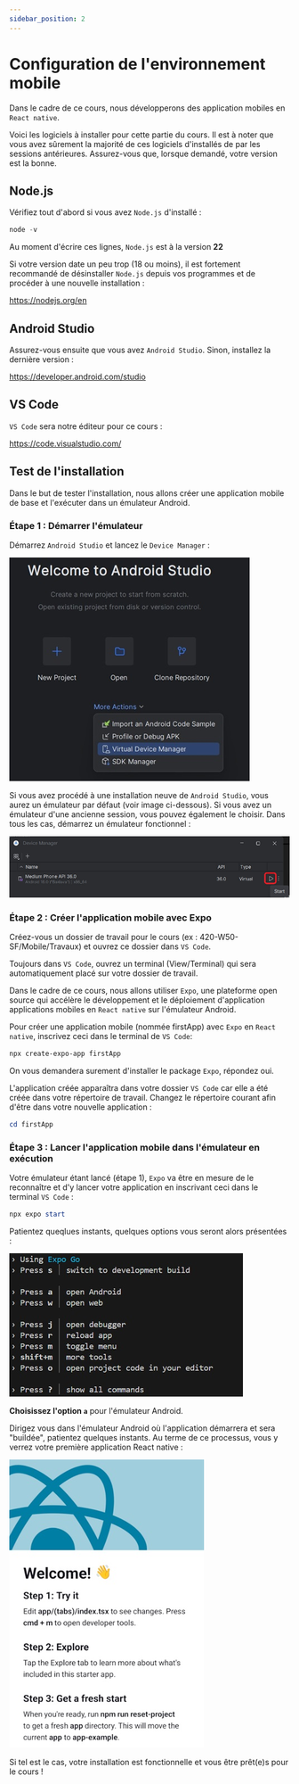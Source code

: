 ```yaml
---
sidebar_position: 2
---
```


# Configuration de l'environnement mobile

Dans le cadre de ce cours, nous développerons des application mobiles en `React native`.

Voici les logiciels à installer pour cette partie du cours. Il est à noter que vous avez sûrement la majorité de ces logiciels d'installés de par les sessions antérieures. Assurez-vous que, lorsque demandé, votre version est la bonne.

## Node.js

Vérifiez tout d'abord si vous avez `Node.js` d'installé :

```powershell title="powershell (ou cmd)"
node -v
```

Au moment d'écrire ces lignes, `Node.js` est à la version **22**

Si votre version date un peu trop (18 ou moins), il est fortement recommandé de désinstaller `Node.js` depuis vos programmes et de procéder à une nouvelle installation :

https://nodejs.org/en

## Android Studio

Assurez-vous ensuite que vous avez `Android Studio`. Sinon, installez la dernière version :

https://developer.android.com/studio

## VS Code

`VS Code` sera notre éditeur pour ce cours :

https://code.visualstudio.com/

## Test de l'installation

Dans le but de tester l'installation, nous allons créer une application mobile de base et l'exécuter dans un émulateur Android.

### Étape 1 : Démarrer l'émulateur

Démarrez `Android Studio` et lancez le `Device Manager` :

![Démarrage Device manager](/img/studio-start.jpg)

Si vous avez procédé à une installation neuve de `Android Studio`, vous aurez un émulateur par défaut (voir image ci-dessous). Si vous avez un émulateur d'une ancienne session, vous pouvez également le choisir. Dans tous les cas, démarrez un émulateur fonctionnel :

![Démarrage Émulateur](/img/device-start.jpg)

### Étape 2 : Créer l'application mobile avec Expo

Créez-vous un dossier de travail pour le cours (ex : 420-W50-SF/Mobile/Travaux) et ouvrez ce dossier dans `VS Code`.

Toujours dans `VS Code`, ouvrez un terminal (View/Terminal) qui sera automatiquement placé sur votre dossier de travail.

Dans le cadre de ce cours, nous allons utiliser `Expo`, une plateforme open source qui accélère le développement et le déploiement d'application applications mobiles en `React native` sur l'émulateur Android.

Pour créer une application mobile (nommée firstApp) avec `Expo` en `React native`, inscrivez ceci dans le terminal de `VS Code`:

```powershell title="terminal VS Code"
npx create-expo-app firstApp
```

On vous demandera surement d'installer le package `Expo`, répondez oui.

L'application créée apparaîtra dans votre dossier `VS Code` car elle a été créée dans votre répertoire de travail. Changez le répertoire courant afin d'être dans votre nouvelle application :

```powershell title="terminal VS Code"
cd firstApp
```

### Étape 3 : Lancer l'application mobile dans l'émulateur en exécution

Votre émulateur étant lancé (étape 1), `Expo` va être en mesure de le reconnaître et d'y lancer votre application en inscrivant ceci dans le terminal `VS Code` :

```powershell title="terminal VS Code"
npx expo start
```

Patientez queqlues instants, quelques options vous seront alors présentées :

![options Expo](/img/expo-options.jpg)

**Choisissez l'option `a`** pour l'émulateur Android.

Dirigez vous dans l'émulateur Android où l'application démarrera et sera "buildée", patientez quelques instants. Au terme de ce processus, vous y verrez votre première application React native :

![Première application](/img/firstapp.jpg)

Si tel est le cas, votre installation est fonctionnelle et vous être prêt(e)s pour le cours !
